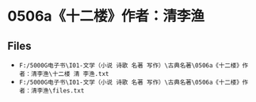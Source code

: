 # 0506a《十二楼》作者：清李渔

## Files

- `F:/5000G电子书\I01-文学（小说 诗歌 名著 写作）\古典名著\0506a《十二楼》作者：清李渔\十二楼 清 李渔.txt`
- `F:/5000G电子书\I01-文学（小说 诗歌 名著 写作）\古典名著\0506a《十二楼》作者：清李渔\files.txt`
